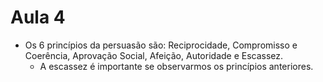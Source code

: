 # Aula 4

* Os 6 princípios da persuasão são: Reciprocidade, Compromisso e Coerência, Aprovação Social, Afeição, Autoridade e Escassez.
  * A escassez é importante se observarmos os princípios anteriores.